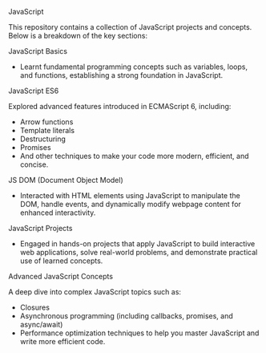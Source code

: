 JavaScript 

This repository contains a collection of JavaScript projects and concepts. Below is a breakdown of the key sections:

JavaScript Basics

- Learnt fundamental programming concepts such as variables, loops, and functions, establishing a strong foundation in JavaScript.

JavaScript ES6

Explored advanced features introduced in ECMAScript 6, including:
- Arrow functions
- Template literals
- Destructuring
- Promises
- And other techniques to make your code more modern, efficient, and concise.
  
JS DOM (Document Object Model)
- Interacted with HTML elements using JavaScript to manipulate the DOM, handle events, and dynamically modify webpage content for enhanced interactivity.

JavaScript Projects
- Engaged in hands-on projects that apply JavaScript to build interactive web applications, solve real-world problems, and demonstrate practical use of learned concepts.

Advanced JavaScript Concepts

A deep dive into complex JavaScript topics such as:
- Closures
- Asynchronous programming (including callbacks, promises, and async/await)
- Performance optimization techniques to help you master JavaScript and write more efficient code.

